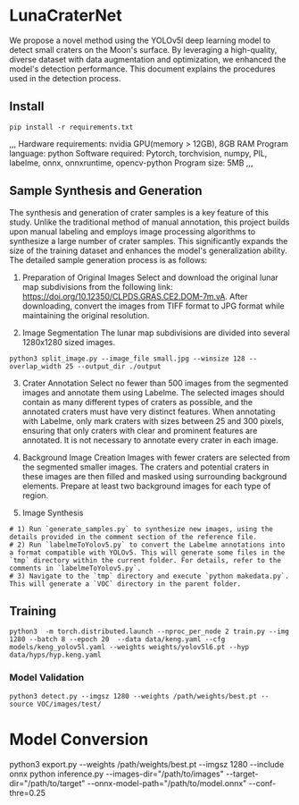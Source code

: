 # LunaCraterNet
We propose a novel method using the YOLOv5l deep learning model to detect small craters on the Moon's surface. By leveraging a high-quality, diverse dataset with data augmentation and optimization, we enhanced the model's detection performance. This document explains the procedures used in the detection process.

## Install
```shell
pip install -r requirements.txt
```
,,,
Hardware requirements: nvidia GPU(memory > 12GB), 8GB RAM
Program language: python
Software required: Pytorch, torchvision, numpy, PIL, labelme, onnx, onnxruntime,  opencv-python
Program size: 5MB
,,,


## Sample Synthesis and Generation
The synthesis and generation of crater samples is a key feature of this study. Unlike the traditional method of manual annotation, this project builds upon manual labeling and employs image processing algorithms to synthesize a large number of crater samples. This significantly expands the size of the training dataset and enhances the model's generalization ability. The detailed sample generation process is as follows:
1. Preparation of Original Images
Select and download the original lunar map subdivisions from the following link: https://doi.org/10.12350/CLPDS.GRAS.CE2.DOM-7m.vA. After downloading, convert the images from TIFF format to JPG format while maintaining the original resolution.

2. Image Segmentation
The lunar map subdivisions are divided into several 1280x1280 sized images.
```shell
python3 split_image.py --image_file small.jpg --winsize 128 --overlap_width 25 --output_dir ./output
```
3. Crater Annotation
Select no fewer than 500 images from the segmented images and annotate them using Labelme. The selected images should contain as many different types of craters as possible, and the annotated craters must have very distinct features. When annotating with Labelme, only mark craters with sizes between 25 and 300 pixels, ensuring that only craters with clear and prominent features are annotated. It is not necessary to annotate every crater in each image.

4. Background Image Creation
Images with fewer craters are selected from the segmented smaller images. The craters and potential craters in these images are then filled and masked using surrounding background elements.
Prepare at least two background images for each type of region.

5. Image Synthesis
```shell
# 1) Run `generate_samples.py` to synthesize new images, using the details provided in the comment section of the reference file.  
# 2) Run `labelmeToYolov5.py` to convert the Labelme annotations into a format compatible with YOLOv5. This will generate some files in the `tmp` directory within the current folder. For details, refer to the comments in `labelmeToYolov5.py`.  
# 3) Navigate to the `tmp` directory and execute `python makedata.py`. This will generate a `VOC` directory in the parent folder.
```

## Training
```shell
python3  -m torch.distributed.launch --nproc_per_node 2 train.py --img 1280 --batch 8 --epoch 20  --data data/keng.yaml --cfg models/keng_yolov5l.yaml --weights weights/yolov5l6.pt --hyp data/hyps/hyp.keng.yaml
```

### Model Validation
```shell
python3 detect.py --imgsz 1280 --weights /path/weights/best.pt --source VOC/images/test/

```

# Model Conversion
python3 export.py --weights /path/weights/best.pt --imgsz 1280 --include onnx
python inference.py --images-dir="/path/to/images" --target-dir="/path/to/target" --onnx-model-path="/path/to/model.onnx" --conf-thre=0.25
```
